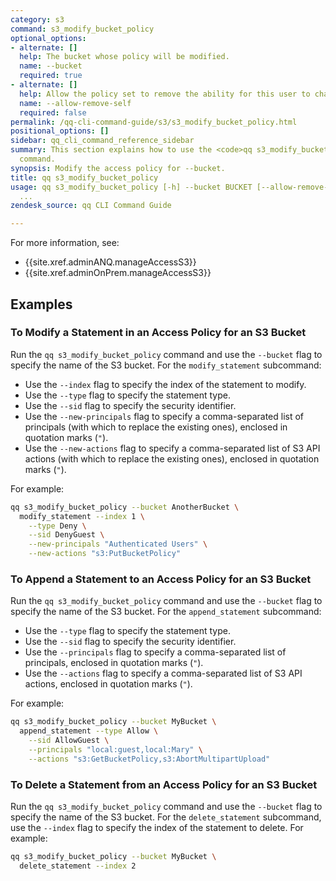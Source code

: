 ```yaml
---
category: s3
command: s3_modify_bucket_policy
optional_options:
- alternate: []
  help: The bucket whose policy will be modified.
  name: --bucket
  required: true
- alternate: []
  help: Allow the policy set to remove the ability for this user to change the policy.
  name: --allow-remove-self
  required: false
permalink: /qq-cli-command-guide/s3/s3_modify_bucket_policy.html
positional_options: []
sidebar: qq_cli_command_reference_sidebar
summary: This section explains how to use the <code>qq s3_modify_bucket_policy</code>
  command.
synopsis: Modify the access policy for --bucket.
title: qq s3_modify_bucket_policy
usage: qq s3_modify_bucket_policy [-h] --bucket BUCKET [--allow-remove-self] {delete_statement,append_statement,modify_statement}
  ...
zendesk_source: qq CLI Command Guide

---
```

For more information, see:
* {{site.xref.adminANQ.manageAccessS3}}
* {{site.xref.adminOnPrem.manageAccessS3}}

## Examples

### To Modify a Statement in an Access Policy for an S3 Bucket
Run the `qq s3_modify_bucket_policy` command and use the `--bucket` flag to specify the name of the S3 bucket. For the `modify_statement` subcommand:

* Use the `--index` flag to specify the index of the statement to modify.
* Use the `--type` flag to specify the statement type.
* Use the `--sid` flag to specify the security identifier.
* Use the `--new-principals` flag to specify a comma-separated list of principals (with which to replace the existing ones), enclosed in quotation marks (`"`).
* Use the `--new-actions` flag to specify a comma-separated list of S3 API actions (with which to replace the existing ones), enclosed in quotation marks (`"`).

For example:

```bash
qq s3_modify_bucket_policy --bucket AnotherBucket \
  modify_statement --index 1 \
    --type Deny \
    --sid DenyGuest \
    --new-principals "Authenticated Users" \
    --new-actions "s3:PutBucketPolicy"
```

### To Append a Statement to an Access Policy for an S3 Bucket
Run the `qq s3_modify_bucket_policy` command and use the `--bucket` flag to specify the name of the S3 bucket. For the `append_statement` subcommand:

* Use the `--type` flag to specify the statement type.
* Use the `--sid` flag to specify the security identifier.
* Use the `--principals` flag to specify a comma-separated list of principals, enclosed in quotation marks (`"`).
* Use the `--actions` flag to specify a comma-separated list of S3 API actions, enclosed in quotation marks (`"`).

For example:

```bash
qq s3_modify_bucket_policy --bucket MyBucket \
  append_statement --type Allow \
    --sid AllowGuest \
    --principals "local:guest,local:Mary" \
    --actions "s3:GetBucketPolicy,s3:AbortMultipartUpload"
```

### To Delete a Statement from an Access Policy for an S3 Bucket
Run the `qq s3_modify_bucket_policy` command and use the `--bucket` flag to specify the name of the S3 bucket. For the `delete_statement` subcommand, use the `--index` flag to specify the index of the statement to delete. For example:

```bash
qq s3_modify_bucket_policy --bucket MyBucket \
  delete_statement --index 2
```
